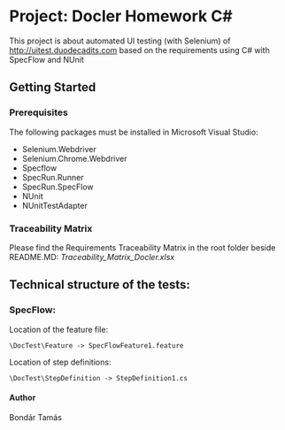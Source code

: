# Project: Docler Homework C#

This project is about automated UI testing (with Selenium) of http://uitest.duodecadits.com based on the requirements using C# with SpecFlow and NUnit

## Getting Started

### Prerequisites

The following packages must be installed in Microsoft Visual Studio:
- Selenium.Webdriver
- Selenium.Chrome.Webdriver
- Specflow
- SpecRun.Runner
- SpecRun.SpecFlow
- NUnit
- NUnitTestAdapter

### Traceability Matrix

Please find the Requirements Traceability Matrix in the root folder beside README.MD: *Traceability_Matrix_Docler.xlsx*

## Technical structure of the tests:

### SpecFlow:

Location of the feature file:

```
\DocTest\Feature -> SpecFlowFeature1.feature
```

Location of step definitions:

```
\DocTest\StepDefinition -> StepDefinition1.cs
```

#### Author
Bondár Tamás

